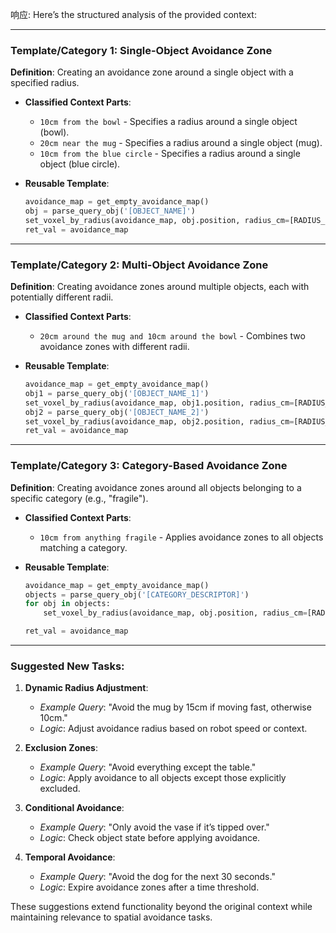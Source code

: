响应: Here’s the structured analysis of the provided context:

---

### **Template/Category 1: Single-Object Avoidance Zone**

**Definition**: Creating an avoidance zone around a single object with a specified radius.

- **Classified Context Parts**:

  - `10cm from the bowl` - Specifies a radius around a single object (bowl).
  - `20cm near the mug` - Specifies a radius around a single object (mug).
  - `10cm from the blue circle` - Specifies a radius around a single object (blue circle).

- **Reusable Template**:
  ```python
  avoidance_map = get_empty_avoidance_map()
  obj = parse_query_obj('[OBJECT_NAME]')
  set_voxel_by_radius(avoidance_map, obj.position, radius_cm=[RADIUS_CM], value=1)
  ret_val = avoidance_map
  ```

---

### **Template/Category 2: Multi-Object Avoidance Zone**

**Definition**: Creating avoidance zones around multiple objects, each with potentially different radii.

- **Classified Context Parts**:

  - `20cm around the mug and 10cm around the bowl` - Combines two avoidance zones with different radii.

- **Reusable Template**:
  ```python
  avoidance_map = get_empty_avoidance_map()
  obj1 = parse_query_obj('[OBJECT_NAME_1]')
  set_voxel_by_radius(avoidance_map, obj1.position, radius_cm=[RADIUS_1_CM], value=1)
  obj2 = parse_query_obj('[OBJECT_NAME_2]')
  set_voxel_by_radius(avoidance_map, obj2.position, radius_cm=[RADIUS_2_CM], value=1)
  ret_val = avoidance_map
  ```

---

### **Template/Category 3: Category-Based Avoidance Zone**

**Definition**: Creating avoidance zones around all objects belonging to a specific category (e.g., "fragile").

- **Classified Context Parts**:

  - `10cm from anything fragile` - Applies avoidance zones to all objects matching a category.

- **Reusable Template**:

  ```python
  avoidance_map = get_empty_avoidance_map()
  objects = parse_query_obj('[CATEGORY_DESCRIPTOR]')
  for obj in objects:
      set_voxel_by_radius(avoidance_map, obj.position, radius_cm=[RADIUS_CM], value=1)

  ret_val = avoidance_map
  ```

---

### **Suggested New Tasks**:

1. **Dynamic Radius Adjustment**:

   - _Example Query_: "Avoid the mug by 15cm if moving fast, otherwise 10cm."
   - _Logic_: Adjust avoidance radius based on robot speed or context.

2. **Exclusion Zones**:

   - _Example Query_: "Avoid everything except the table."
   - _Logic_: Apply avoidance to all objects except those explicitly excluded.

3. **Conditional Avoidance**:

   - _Example Query_: "Only avoid the vase if it’s tipped over."
   - _Logic_: Check object state before applying avoidance.

4. **Temporal Avoidance**:
   - _Example Query_: "Avoid the dog for the next 30 seconds."
   - _Logic_: Expire avoidance zones after a time threshold.

These suggestions extend functionality beyond the original context while maintaining relevance to spatial avoidance tasks.
